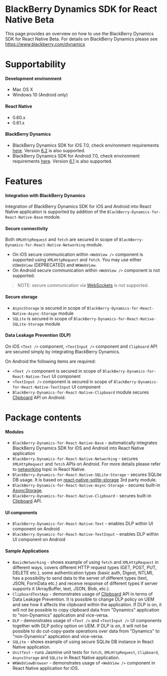 # BlackBerry Dynamics SDK for React Native Beta
This page provides an overview on how to use the BlackBerry Dynamics SDK for React Native Beta. For details on BlackBerry Dynamics please see https://www.blackberry.com/dynamics

# Supportability
#### Development environment
 - Mac OS X
 - Windows 10 (Android only)
#### React Native
 - 0.60.x
 - 0.61.x
#### BlackBerry Dynamics
 - BlackBerry Dynamics SDK for iOS 7.0, check environment requirements [here](https://docs.blackberry.com/en/development-tools/blackberry-dynamics-sdk-ios/7_0). Version [6.2](https://docs.blackberry.com/en/development-tools/blackberry-dynamics-sdk-ios/6_2) is also supported.
 - BlackBerry Dynamics SDK for Android 7.0, check environment requirements [here](https://docs.blackberry.com/en/development-tools/blackberry-dynamics-sdk-android/7_0). Version [6.1](https://docs.blackberry.com/en/development-tools/blackberry-dynamics-sdk-android/6_1) is also supported.

# Features
#### Integration with BlackBerry Dynamics
Integration of BlackBerry Dynamics SDK for iOS and Android into React Native application is supported by addition of the `BlackBerry-Dynamics-for-React-Native-Base` module.
#### Secure connectivity
Both `XMLHttpRequest` and `fetch` are secured in scope of `BlackBerry-Dynamics-for-React-Native-Networking` module.

- On iOS secure communication within `<WebView />` component is supported using `XMLHttpRequest` and `fetch`. You may use either `UIWebView` (DEPRECATED) and `WKWebView`. 
- On Android secure communication within `<WebView />` component is not supported.

> NOTE: secure communication via [WebSockets](https://facebook.github.io/react-native/docs/network#websocket-support) is not supported.
#### Secure storage
 - `AsyncStorage` is secured in scope of `BlackBerry-Dynamics-for-React-Native-Async-Storage` module
 - `SQLite` is secured in scope of `BlackBerry-Dynamics-for-React-Native-SQLite-Storage` module
#### Data Leakage Prevention (DLP)
On iOS `<Text />` component, `<TextInput />` component and `Clipboard` API are secured simply by integrating BlackBerry Dynamics. 

On Android the following items are required:

 - `<Text />` component is secured in scope of `BlackBerry-Dynamics-for-React-Native-Text` UI component
 - `<TextInput />` component is secured in scope of `BlackBerry-Dynamics-for-React-Native-TextInput` UI component
 - `BlackBerry-Dynamics-for-React-Native-Clipboard` module secures [Clipboard](https://facebook.github.io/react-native/docs/clipboard) API on Android.

# Package contents
#### Modules
- `BlackBerry-Dynamics-for-React-Native-Base` - automatically integrates BlackBerry Dynamics SDK for iOS and Android into React Native application
- `BlackBerry-Dynamics-for-React-Native-Networking` - secures `XMLHttpRequest` and `fetch` APIs on Android. For more details please refer to [networking](https://facebook.github.io/react-native/docs/network) topic in React Native.
- `BlackBerry-Dynamics-for-React-Native-SQLite-Storage` - secures SQLite DB usage. It is based on [react-native-sqlite-storage](https://github.com/andpor/react-native-sqlite-storage) 3rd party module.
- `BlackBerry-Dynamics-for-React-Native-Async-Storage` - secures built-in [AsyncStorage](https://facebook.github.io/react-native/docs/asyncstorage#docsNav).
- `BlackBerry-Dynamics-for-React-Native-Clipboard` - secures built-in [Clipboard](https://facebook.github.io/react-native/docs/clipboard) API.

#### UI components
- `BlackBerry-Dynamics-for-React-Native-Text` - enables DLP within [<Text />](https://facebook.github.io/react-native/docs/text#docsNav) UI component on Android
- `BlackBerry-Dynamics-for-React-Native-TextInput` - enables DLP within [<TextInput />](https://facebook.github.io/react-native/docs/textinput#docsNav) UI component on Android

#### Sample Applications
- `BasicNetworking` - shows example of using `fetch` and `XMLHttpRequest` in different ways, covers different HTTP request types (GET, POST, PUT, DELETE etc.), some authentication types (basic auth, Digest, NTLM), has a possibility to send data to the server of different types (text, JSON, FormData etc.) and receive response of different types if server supports it (ArrayBuffer, text, JSON, Blob, etc.).
- `ClipboardTestApp` - demonstrates usage of [Clipboard](https://facebook.github.io/react-native/docs/clipboard) API in terms of Data Leakage Prevention. It is possible to change DLP policy on UEM and see how it affects the clipboard within the application. If DLP is on, it will not be possible to copy clipboard data from "Dynamics" application to "non-Dynamics" application and vice-versa.
- `DLP` - demonstrates usage of `<Text />` and `<TextInput />` UI components together with DLP policy option on UEM. If DLP is on, it will not be possible to do cut-copy-paste operations over data from "Dynamics" to "non-Dynamics" application and vice-versa.
- `SQLite` - shows example of using secure SQLite DB instance in React Native application.
- `UnitTest` - runs Jasmine unit tests for `fetch`, `XMLHttpRequest`, `Clipboard`, `AsyncStorage` and `SQLite` in React Native application.
- `WKWebViewBrowser` - demonstrates usage of `<WebView />` component in React Native application for iOS.
